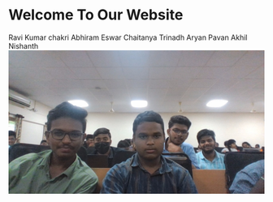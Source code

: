 # Welcome To Our Website

  Ravi Kumar        chakri
  Abhiram           Eswar
  Chaitanya         Trinadh
  Aryan             Pavan
  Akhil             Nishanth
![](Friends.jpg)
